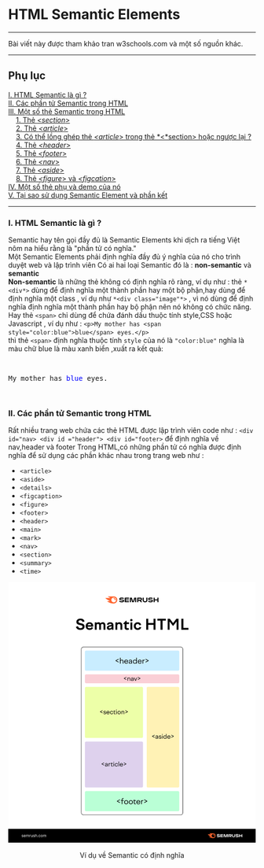 # HTML Semantic Elements
---

Bài viết này được tham khảo tran w3schools.com và một số nguồn khác.

---

## Phụ lục
[I. HTML Semantic là gì ?](#html-semantic-elements)\
[II. Các phần tử Semantic trong HTML](#)\
[III. Một số thẻ Semantic trong HTML](#)\
    &nbsp; &nbsp;  [1. Thẻ *<section*> ](#ii-các-phần-tử-semantic-trong-html) \
    &nbsp; &nbsp;   [2. Thẻ *<article*>](#)\
    &nbsp; &nbsp;   [3. Có thể lồng ghép thẻ *<article*> trong thẻ *<*section> hoặc ngược lại ?](#)\
    &nbsp; &nbsp;   [4. Thẻ *<header*>](#)\
    &nbsp; &nbsp;   [5. Thẻ *<footer*>](#)\
    &nbsp; &nbsp;   [6. Thẻ *<nav*>](#)\
    &nbsp; &nbsp;   [7. Thẻ *<aside*>](#)\
    &nbsp; &nbsp;   [8. Thẻ *<figure*> và *<figcation*>](#)\
[IV. Một số thẻ phụ và demo của nó](#)\
[V. Tại sao sử dụng Semantic Element và phần kết](#)

---

### I. HTML Semantic là gì ?
Semantic hay tên gọi đầy đủ là Semantic Elements khi dịch ra tiếng Việt nôm na hiểu rằng là "phần tử có nghĩa."
\
Một Semantic Elements phải định nghĩa đầy đủ ý nghĩa của nó cho trình duyệt web và lập trình viên
Có ai hai loại Semantic đó là : **non-semantic** và **semantic**
\
<b>Non-semantic</b> là những thẻ không có định nghĩa rõ ràng, ví dụ như : thẻ  ``*<div*>`` dùng để định nghĩa một thành phần hay một bộ phận,hay dùng để định nghĩa một class , ví dụ như `*<div class="image"*>` , vì nó dùng để định nghĩa định nghĩa một thành phần hay bộ phận nên nó không có chức năng. Hay thẻ ``<span>`` chỉ dùng để chứa đánh dấu thuộc tính style,CSS hoặc Javascript , ví dụ như :
``<p>My mother has <span style="color:blue">blue</span> eyes.</p>``\
thì thẻ ``<span>`` định nghĩa thuộc tính ``style`` của nó là ``"color:blue"`` nghĩa là màu chữ blue là màu xanh biển ,xuất ra kết quả:

<pre>
    <p>My mother has <span style="color:blue">blue</span> eyes.</p>
</pre>

### II. Các phần tử Semantic trong HTML
Rất nhiều trang web chứa các thẻ HTML được lập trình viên code như : ``<div id="nav> <div id ="header"> <div id="footer>`` để định nghĩa về nav,header và footer
Trong HTML,có những phần tử có nghĩa được định nghĩa để sử dụng các phần khác nhau trong trang web như :    
+ `<article>`
+ `<aside>`
+ `<details>`
+ `<figcaption>`
+ `<figure>`
+ `<footer>`
+ `<header>`
+ `<main>`
+ `<mark>`
+ `<nav>`
+ `<section>`
+ `<summary>`
+ `<time>`

<img src="semantic_HTML.png" alt="Description of image">
<p style="text-align: center;"> Ví dụ về Semantic có định nghĩa</p>








    
